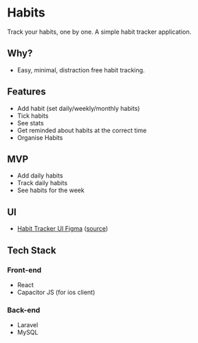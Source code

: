 # Habits

Track your habits, one by one. A simple habit tracker application.

## Why?

- Easy, minimal, distraction free habit tracking.

## Features

- Add habit (set daily/weekly/monthly habits)
- Tick habits
- See stats
- Get reminded about habits at the correct time
- Organise Habits

## MVP

- Add daily habits
- Track daily habits
- See habits for the week

## UI

- [Habit Tracker UI Figma](https://www.figma.com/file/pb17Z38bRh18K74mVPmXAX/Pixel-True---Habit-Builder-UI-Kit?node-id=0%3A1) ([source](https://www.pixeltrue.com/free-ui-kits/habit-builder-ui-kit))

## Tech Stack

### Front-end

- React 
- Capacitor JS (for ios client)

### Back-end

- Laravel
- MySQL
